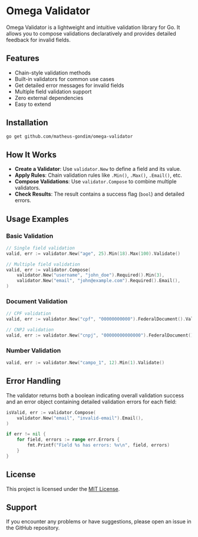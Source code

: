 # Omega Validator

Omega Validator is a lightweight and intuitive validation library for Go. It allows you to compose validations declaratively and provides detailed feedback for invalid fields.

## Features

- Chain-style validation methods
- Built-in validators for common use cases
- Get detailed error messages for invalid fields
- Multiple field validation support
- Zero external dependencies
- Easy to extend

## Installation

```bash
go get github.com/matheus-gondim/omega-validator
```

## How It Works

- **Create a Validator**: Use `validator.New` to define a field and its value.
- **Apply Rules**: Chain validation rules like `.Min()`, `.Max()`, `.Email()`, etc.
- **Compose Validations**: Use `validator.Compose` to combine multiple validators.
- **Check Results**: The result contains a success flag (`bool`) and detailed errors.

## Usage Examples

### Basic Validation

```go
// Single field validation
valid, err := validator.New("age", 25).Min(18).Max(100).Validate()

// Multiple field validation
valid, err := validator.Compose(
    validator.New("username", "john_doe").Required().Min(3),
    validator.New("email", "john@example.com").Required().Email(),
)
```

### Document Validation

```go
// CPF validation
valid, err := validator.New("cpf", "00000000000").FederalDocument().Validate()

// CNPJ validation
valid, err := validator.New("cnpj", "00000000000000").FederalDocument().Validate()
```

### Number Validation

```go
valid, err := validator.New("campo_1", 12).Min(1).Validate()
```

## Error Handling

The validator returns both a boolean indicating overall validation success and an error object containing detailed validation errors for each field:

```go
isValid, err := validator.Compose(
    validator.New("email", "invalid-email").Email(),
)

if err != nil {
    for field, errors := range err.Errors {
        fmt.Printf("Field %s has errors: %v\n", field, errors)
    }
}
```

## License

This project is licensed under the [MIT License](./LICENSE).

## Support

If you encounter any problems or have suggestions, please open an issue in the GitHub repository.
